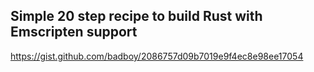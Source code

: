 ## Simple 20 step recipe to build Rust with Emscripten support

https://gist.github.com/badboy/2086757d09b7019e9f4ec8e98ee17054


